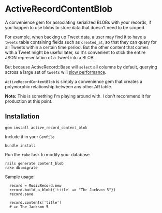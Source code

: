 # ActiveRecordContentBlob

A convenience gem for associating serialized BLOBs with your records, if you happen to use blobs to store data that doesn't need to be scoped.

For example, when backing up Tweet data, a user may find it to have a `tweets` table containing fields such as `created_at`, so that they can query for all Tweets within a certain time period. But the other content that comes with a Tweet might be useful later, so it's convenient to stick the entire JSON representation of a Tweet into a BLOB.

But because ActiveRecord::Base will `select` all columns by default, querying across a large set of `tweets` will [slow performance](http://stackoverflow.com/questions/9511476/speed-of-mysql-query-on-tables-containing-blob-depends-on-filesystem-cache).


`ActiveRecordContentBlob` is simply a convenience gem that creates a polymorphic relationship between any other AR table.


**Note:** This is something I'm playing around with. I don't recommend it for production at this point.

## Installation

    gem install active_record_content_blob


Include it in your `Gemfile`

    bundle install

Run the `rake` task to modify your database

    rails generate content_blob
    rake db:migrate

Sample usage:

      record = MusicRecord.new
      record.build_a_blob({'title' => "The Jackson 5"})
      record.save

      record.contents['title']
      # => The Jackson 5 








